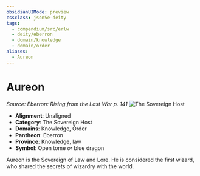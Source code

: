 ```yaml
---
obsidianUIMode: preview
cssclass: json5e-deity
tags:
  - compendium/src/erlw
  - deity/eberron
  - domain/knowledge
  - domain/order
aliases:
  - Aureon
---
```

# Aureon
*Source: Eberron: Rising from the Last War p. 141* 
![The Sovereign Host](/compendium/deities/img/the-sovereign-host.png#symbol)

- **Alignment**: Unaligned
- **Category**: The Sovereign Host
- **Domains**: Knowledge, Order
- **Pantheon**: Eberron
- **Province**: Knowledge, law
- **Symbol**: Open tome _or_ blue dragon

Aureon is the Sovereign of Law and Lore. He is considered the first wizard, who shared the secrets of wizardry with the world.
